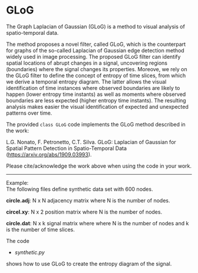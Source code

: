 # GLoG

The Graph Laplacian of Gaussian (GLoG) is a method to visual analysis of spatio-temporal data. 

The method proposes a novel filter, called GLoG, which is the counterpart for graphs of the so-called Laplacian of Gaussian edge detection method widely used in image processing. The proposed GLoG filter can identify spatial locations of abrupt changes in a signal, uncovering regions (boundaries) where the signal changes its properties. Moreove, we rely on the GLoG filter to define the concept of entropy of time slices, from which we derive a temporal entropy diagram. The latter allows the visual identification of time instances where observed boundaries are likely to happen (lower entropy time instants) as well as moments where observed boundaries are less expected (higher entropy time instants). The resulting analysis makes easier the visual identification of expected and unexpected patterns over time.

The provided ``class GLoG`` code implements the GLoG method described in the work:

L.G. Nonato, F. Petronetto, C.T. Silva. GLoG: Laplacian of Gaussian for Spatial Pattern Detection in Spatio-Temporal Data (https://arxiv.org/abs/1909.03993).

Please cite/acknowledge the work above when using the code in your work.

---
Example: <br>
The following files define synthetic data set with 600 nodes.

__circle.adj__: N x N adjacency matrix where N is the number of nodes.

__circel.xy__: N x 2 position matrix where N is the number of nodes.

__circle.dat__: N x k signal matrix where where N is the number of nodes and k is the number of time slices.

The code

- _synthetic.py_

shows how to use GLoG to create the entropy diagram of the signal.
